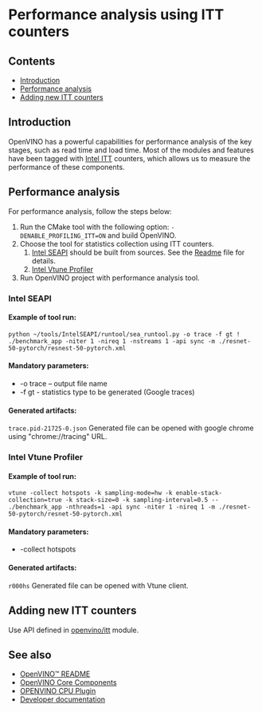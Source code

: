 # Performance analysis using ITT counters

## Contents

- [Introduction](#introduction)
- [Performance analysis](#performance-analysis)
- [Adding new ITT counters](#adding-new-itt-counters)

## Introduction

OpenVINO has a powerful capabilities for performance analysis of the key stages, such as read time and load time. Most of the modules and features have been tagged with [Intel ITT](https://software.intel.com/content/www/us/en/develop/documentation/vtune-help/top/api-support/instrumentation-and-tracing-technology-apis.html) counters, which allows us to measure the performance of these components.

## Performance analysis

For performance analysis, follow the steps below:
1. Run the CMake tool with the following option: `-DENABLE_PROFILING_ITT=ON` and build OpenVINO.
2. Choose the tool for statistics collection using ITT counters.
    1. [Intel SEAPI](https://github.com/vladislav-volkov/IntelSEAPI) should be built from sources. See the [Readme](https://github.com/vladislav-volkov/IntelSEAPI/blob/master/README.txt) file for details.
    2. [Intel Vtune Profiler](https://software.intel.com/content/www/us/en/develop/tools/oneapi/components/vtune-profiler.html)
3. Run OpenVINO project with performance analysis tool.

### Intel SEAPI

#### Example of tool run:
`python ~/tools/IntelSEAPI/runtool/sea_runtool.py -o trace -f gt ! ./benchmark_app -niter 1 -nireq 1 -nstreams 1 -api sync -m ./resnet-50-pytorch/resnest-50-pytorch.xml`

#### Mandatory parameters:
* -o trace – output file name
* -f gt - statistics type to be generated (Google traces)

#### Generated artifacts:
`trace.pid-21725-0.json`
Generated file can be opened with google chrome using "chrome://tracing" URL.

### Intel Vtune Profiler

#### Example of tool run:
`vtune -collect hotspots -k sampling-mode=hw -k enable-stack-collection=true -k stack-size=0 -k sampling-interval=0.5 -- ./benchmark_app -nthreads=1 -api sync -niter 1 -nireq 1 -m ./resnet-50-pytorch/resnet-50-pytorch.xml`

#### Mandatory parameters:
* -collect hotspots

#### Generated artifacts:
`r000hs`
Generated file can be opened with Vtune client.

## Adding new ITT counters

Use API defined in [openvino/itt](https://docs.openvinotoolkit.org/latest/itt_2include_2openvino_2itt_8hpp.html) module.

## See also
 * [OpenVINO™ README](../../../README.md)
 * [OpenVINO Core Components](../../README.md)
 * [OPENVINO CPU Plugin](../README.md)
 * [Developer documentation](../../../docs/dev/index.md)